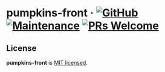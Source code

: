 # pumpkins-front &middot; [![GitHub](https://img.shields.io/github/license/mashape/apistatus.svg?style=flat-square)](license.md) [![Maintenance](https://img.shields.io/maintenance/yes/2020.svg?style=flat-square)]() [![PRs Welcome](https://img.shields.io/badge/PRs-welcome-blue.svg)]()

## License

**pumpkins-front** is [MIT licensed](./license.md).
